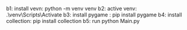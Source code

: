 b1: install vevn:  python -m venv venv
b2: active venv: .\venv\Scripts\Activate
b3: install pygame : pip install pygame
b4: install collection: pip install collection
b5: run python Main.py